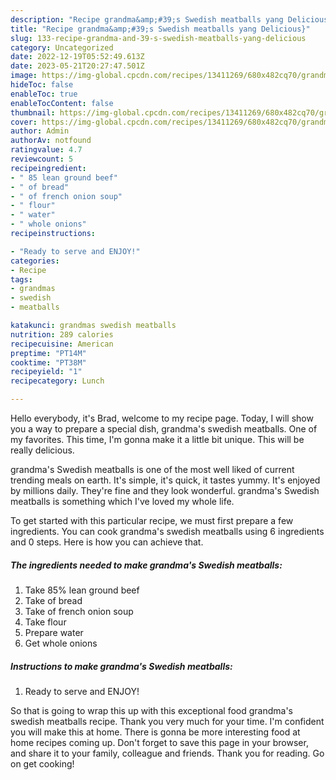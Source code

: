 ```yaml
---
description: "Recipe grandma&amp;#39;s Swedish meatballs yang Delicious}"
title: "Recipe grandma&amp;#39;s Swedish meatballs yang Delicious}"
slug: 133-recipe-grandma-and-39-s-swedish-meatballs-yang-delicious
category: Uncategorized
date: 2022-12-19T05:52:49.613Z
date: 2023-05-21T20:27:47.501Z
image: https://img-global.cpcdn.com/recipes/13411269/680x482cq70/grandmas-swedish-meatballs-recipe-main-photo.jpg
hideToc: false
enableToc: true
enableTocContent: false
thumbnail: https://img-global.cpcdn.com/recipes/13411269/680x482cq70/grandmas-swedish-meatballs-recipe-main-photo.jpg
cover: https://img-global.cpcdn.com/recipes/13411269/680x482cq70/grandmas-swedish-meatballs-recipe-main-photo.jpg
author: Admin
authorAv: notfound
ratingvalue: 4.7
reviewcount: 5
recipeingredient:
- " 85 lean ground beef"
- " of bread"
- " of french onion soup"
- " flour"
- " water"
- " whole onions"
recipeinstructions:

- "Ready to serve and ENJOY!"
categories:
- Recipe
tags:
- grandmas
- swedish
- meatballs

katakunci: grandmas swedish meatballs 
nutrition: 289 calories
recipecuisine: American
preptime: "PT14M"
cooktime: "PT38M"
recipeyield: "1"
recipecategory: Lunch

---
```



Hello everybody, it's Brad, welcome to my recipe page. Today, I will show you a way to prepare a special dish, grandma&#39;s swedish meatballs. One of my favorites. This time, I'm gonna make it a little bit unique. This will be really delicious.

grandma&#39;s Swedish meatballs is one of the most well liked of current trending meals on earth. It's simple, it's quick, it tastes yummy. It's enjoyed by millions daily. They're fine and they look wonderful. grandma&#39;s Swedish meatballs is something which I've loved my whole life.




To get started with this particular recipe, we must first prepare a few ingredients. You can cook grandma&#39;s swedish meatballs using 6 ingredients and 0 steps. Here is how you can achieve that.

<!--inarticleads1-->

##### The ingredients needed to make grandma&#39;s Swedish meatballs:

1. Take  85% lean ground beef
1. Take  of bread
1. Take  of french onion soup
1. Take  flour
1. Prepare  water
1. Get  whole onions




<!--inarticleads2-->

##### Instructions to make grandma&#39;s Swedish meatballs:


1. Ready to serve and ENJOY!



So that is going to wrap this up with this exceptional food grandma&#39;s swedish meatballs recipe. Thank you very much for your time. I'm confident you will make this at home. There is gonna be more interesting food at home recipes coming up. Don't forget to save this page in your browser, and share it to your family, colleague and friends. Thank you for reading. Go on get cooking!
